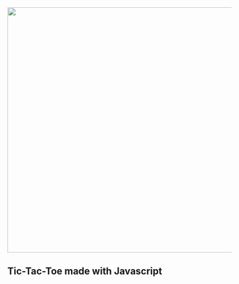 <div align="center">
<img    src="https://lh3.googleusercontent.com/azrnxDE20O_tzi5DK8NfoXBUFUlj-oJCm5Lvs4QfdYfluOFmAkCmUV9e8ipR6P0NmzucGx4ppnJzQwyrTNOV2Z-mozOjt_WPBB1XDgBRRg" width=550>
</div>


<h2>Tic-Tac-Toe made with Javascript<h2>
